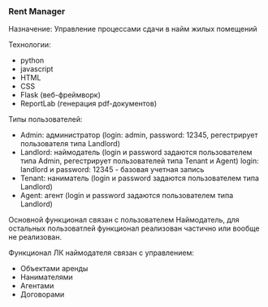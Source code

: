 ### Rent Manager

Назначение: Управление процессами сдачи в найм жилых помещений

Технологии: 
- python
- javascript
- HTML
- CSS
- Flask (веб-фреймворк)
- ReportLab (генерация pdf-документов)

Типы пользователей:
- Admin: администратор (login: admin, password: 12345, регестрирует пользователя типа Landlord)
- Landlord: наймодатель (login и password задаются пользователем типа Admin, регестрирует пользователей типа Tenant и Agent)
	login: landlord и password: 12345 - базовая учетная запись
- Tenant: наниматель (login и password задаются пользователем типа Landlord)
- Agent: агент (login и password задаются пользователем типа Landlord) 

Основной функционал связан с пользователем Наймодатель, для остальных пользоватлей функционал реализован частично или вообще не реализован.

Функционал ЛК наймодателя связан с управлением:
- Объектами аренды
- Нанимателями
- Агентами
- Договорами













